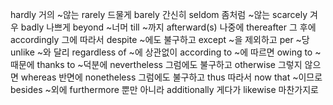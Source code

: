 hardly	거의 ~않는
rarely	드물게
barely	간신히
seldom	좀처럼 ~않는
scarcely	겨우
badly	나쁘게
beyond	~너머
till	~까지
afterward(s)	나중에
thereafter	그 후에
accordingly	그에 따라서
despite	~에도 불구하고
except	~을 제외하고
per	~당
unlike	~와 달리
regardless of	~에 상관없이
according to	~에 따르면
owing to	~때문에
thanks to	~덕분에
nevertheless	그럼에도 불구하고
otherwise	그렇지 않으면
whereas	반면에
nonetheless	그럼에도 불구하고
thus	따라서
now that	~이므로
besides	~외에
furthermore	뿐만 아니라
additionally	게다가
likewise	마찬가지로
